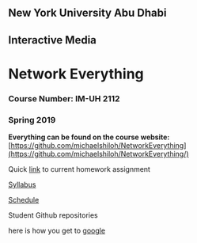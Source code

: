## New York University Abu Dhabi
## Interactive Media
# Network Everything
### Course Number: IM-UH 2112
### Spring 2019

**Everything can be found on the course website:**   
[https://github.com/michaelshiloh/NetworkEverything](https://github.com/michaelshiloh/NetworkEverything/)


Quick
[link](https://github.com/michaelshiloh/NetworkEverything/blob/master/schedule.md#current-homework-assignment)
to current homework assignment


[Syllabus](syllabus.md)  

[Schedule](schedule.md)

Student Github repositories

here is how you get to [google](www.google.com)

